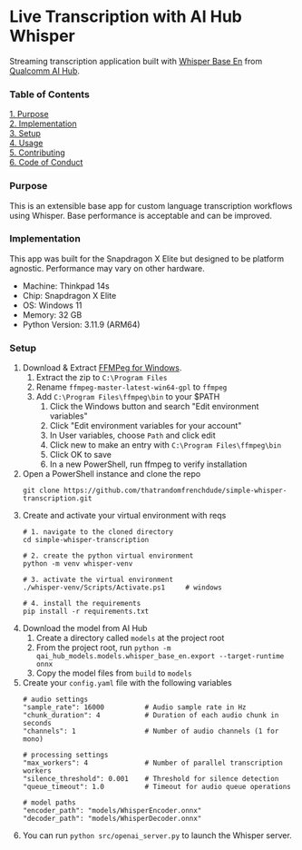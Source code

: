 # Live Transcription with AI Hub Whisper

Streaming transcription application built with [Whisper Base En](https://aihub.qualcomm.com/compute/models/whisper_base_en?domain=Audio) from [Qualcomm AI Hub](https://aihub.qualcomm.com/).

### Table of Contents
[1. Purpose](#purpose)<br>
[2. Implementation](#implementation)<br>
[3. Setup](#setup)<br>
[4. Usage](#usage)<br>
[5. Contributing](#contributing)<br>
[6. Code of Conduct](#code-of-conduct)<br>

### Purpose
This is an extensible base app for custom language transcription workflows using Whisper. Base performance is acceptable and can be improved.

### Implementation
This app was built for the Snapdragon X Elite but designed to be platform agnostic. Performance may vary on other hardware.

- Machine: Thinkpad 14s
- Chip: Snapdragon X Elite
- OS: Windows 11
- Memory: 32 GB
- Python Version: 3.11.9 (ARM64)

### Setup
1. Download & Extract [FFMPeg for Windows](https://github.com/BtbN/FFmpeg-Builds/releases/download/latest/ffmpeg-master-latest-win64-gpl.zip).
    1. Extract the zip to `C:\Program Files`
    2. Rename `ffmpeg-master-latest-win64-gpl` to `ffmpeg`
    3. Add `C:\Program Files\ffmpeg\bin` to your $PATH
        1. Click the Windows button and search "Edit environment variables"
        2. Click "Edit environment variables for your account"
        3. In User variables, choose `Path` and click edit
        4. Click new to make an entry with `C:\Program Files\ffmpeg\bin`
        5. Click OK to save
        6. In a new PowerShell, run ffmpeg to verify installation
1. Open a PowerShell instance and clone the repo
    ```
    git clone https://github.com/thatrandomfrenchdude/simple-whisper-transcription.git
    ```
2. Create and activate your virtual environment with reqs
    ```
    # 1. navigate to the cloned directory
    cd simple-whisper-transcription

    # 2. create the python virtual environment
    python -m venv whisper-venv

    # 3. activate the virtual environment
    ./whisper-venv/Scripts/Activate.ps1     # windows

    # 4. install the requirements
    pip install -r requirements.txt
    ```
3. Download the model from AI Hub
    1. Create a directory called `models` at the project root
    2. From the project root, run `python -m qai_hub_models.models.whisper_base_en.export --target-runtime onnx`
    3. Copy the model files from `build` to `models` 
3. Create your `config.yaml` file with the following variables
    ```
    # audio settings
    "sample_rate": 16000          # Audio sample rate in Hz
    "chunk_duration": 4           # Duration of each audio chunk in seconds
    "channels": 1                 # Number of audio channels (1 for mono)

    # processing settings
    "max_workers": 4              # Number of parallel transcription workers
    "silence_threshold": 0.001    # Threshold for silence detection
    "queue_timeout": 1.0          # Timeout for audio queue operations

    # model paths
    "encoder_path": "models/WhisperEncoder.onnx"
    "decoder_path": "models/WhisperDecoder.onnx"
    ```
4. You can run `python src/openai_server.py` to launch the Whisper server.